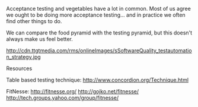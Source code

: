 Acceptance testing and vegetables have a lot in common. Most of us agree we ought to be doing more acceptance testing... and in practice we often find other things to do. 

We can compare the food pyramid with the testing pyramid, but this doesn't always make us feel better.

http://cdn.ttgtmedia.com/rms/onlineImages/sSoftwareQuality_testautomation_strategy.jpg




Resources

Table based testing technique:
http://www.concordion.org/Technique.html

FitNesse:
http://fitnesse.org/
http://gojko.net/fitnesse/
http://tech.groups.yahoo.com/group/fitnesse/



